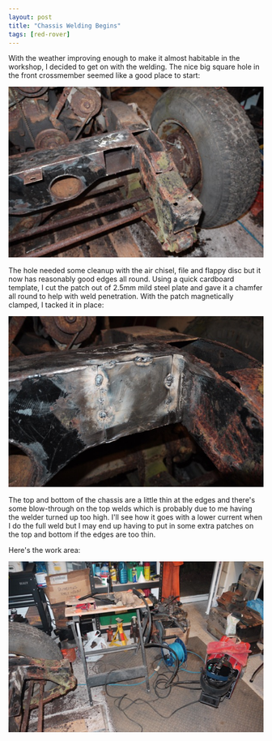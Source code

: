 ```yaml
---
layout: post
title: "Chassis Welding Begins"
tags: [red-rover]
---
```


With the weather improving enough to make it almost habitable in the workshop, I decided to get on with the welding. The nice big square hole in the front crossmember seemed like a good place to start:

![](/images/red-rover/P1070592.tn.JPG)

The hole needed some cleanup with the air chisel, file and flappy disc but it now has reasonably good edges all round.  Using a quick cardboard template, I cut the patch out of 2.5mm mild steel plate and gave it a chamfer all round to help with weld penetration.  With the patch magnetically clamped, I tacked it in place:

![](/images/red-rover/P1070616.tn.JPG)

The top and bottom of the chassis are a little thin at the edges and there's some blow-through on the top welds which is probably due to me having the welder turned up too high.  I'll see how it goes with a lower current when I do the full weld but I may end up having to put in some extra patches on the top and bottom if the edges are too thin.

Here's the work area:

![](/images/red-rover/P1070618.tn.JPG)

